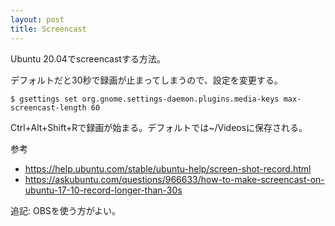 ```yaml
---
layout: post
title: Screencast
---
```


Ubuntu 20.04でscreencastする方法。


デフォルトだと30秒で録画が止まってしまうので、設定を変更する。

```
$ gsettings set org.gnome.settings-daemon.plugins.media-keys max-screencast-length 60
```

Ctrl+Alt+Shift+Rで録画が始まる。デフォルトでは~/Videosに保存される。

参考
* <https://help.ubuntu.com/stable/ubuntu-help/screen-shot-record.html>
* <https://askubuntu.com/questions/966633/how-to-make-screencast-on-ubuntu-17-10-record-longer-than-30s>

追記: OBSを使う方がよい。
